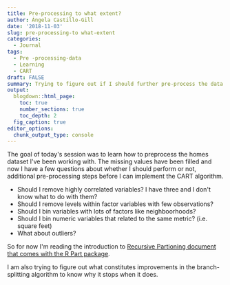 ```yaml
---
title: Pre-processing to what extent?
author: Ángela Castillo-Gill
date: '2018-11-03'
slug: pre-processing-to what-extent
categories:
  - Journal
tags: 
  - Pre -processing-data
  - Learning
  - CART
draft: FALSE
summary: Trying to figure out if I should further pre-process the data or not.
output:
  blogdown::html_page:
    toc: true
    number_sections: true
    toc_depth: 2
  fig_caption: true
editor_options: 
  chunk_output_type: console
---
```



The goal of today's session was to learn how to preprocess the homes dataset I've been working with. The missing values have been filled and now I have a few questions about whether I should perform or not, additional pre-processing steps before I can implement the CART algorithm.

- Should I remove highly correlated variables? I have three and I don't know what to do with them?
- Should I remove levels within factor variables with few observations?
- Should I bin variables with lots of factors like neighboorhoods?
- Should I bin numeric variables that related to the same metric? (i.e. square feet)
- What about outliers? 

So for now I'm reading the introduction to [Recursive Partioning document that comes with the R Part package](https://cran.r-project.org/web/packages/rpart/vignettes/longintro.pdf). 

I am also trying to figure out what constitutes improvements in the branch-splitting algorithm to know why it stops when it does. 
